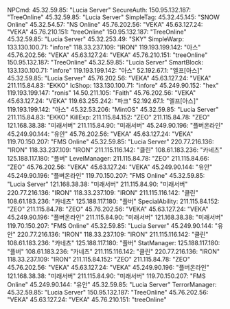 NPCmd:
 45.32.59.85: "Lucia Server"
SecureAuth:
 150.95.132.187: "TreeOnline"
 45.32.59.85: "Lucia Server"
SimpleTag:
 45.32.45.145: "SNOW Online"
 45.32.54.57: "NS Online"
 45.76.202.56: "VEKA"
 45.63.127.24: "VEKA"
 45.76.210.151: "treeOnline" 
 150.95.132.187: "TreeOnline"
 45.32.59.85: "Lucia Server"
 45.32.253.49: "SKY"
SimpleWarp:
 133.130.100.71: "infore"
 118.33.237.109: "IRON"
 119.193.199.142: "아스"
 45.76.202.56: "VEKA"
 45.63.127.24: "VEKA"
 45.76.210.151: "treeOnline" 
 150.95.132.187: "TreeOnline"
 45.32.59.85: "Lucia Server"
SmartBlock:
 133.130.100.71: "infore"
 119.193.199.142: "아스"
 52.192.67.1: "엘프[아스]"
 45.32.59.85: "Lucia Server"
 45.76.202.56: "VEKA"
 45.63.127.24: "VEKA"
 211.115.84.83: "EKKO" 
IcShop:
 133.130.100.71: "infore"
 45.249.90.152: "hex"
 119.193.199.147: "ronis"
 14.50.211.105: "Faith"
 45.76.202.56: "VEKA"
 45.63.127.24: "VEKA"
 119.63.255.242: "파크"
 52.192.67.1: "엘프[아스]"
 119.193.199.142: "아스"
 45.32.53.206: "MintOS"
 45.32.59.85: "Lucia Server"
 211.115.84.83: "EKKO" 
KillExp:
 211.115.84.152: "ZEO"
 211.115.84.78: "ZEO" 
 121.168.38.38: "미래서버"
 211.115.84.90: "미래서버" 
 45.249.90.196: "플버온라인"
 45.249.90.144: "유안"
 45.76.202.56: "VEKA"
 45.63.127.24: "VEKA"
 119.70.150.207: "FMS Online"
 45.32.59.85: "Lucia Server"
 220.77.216.136: "IRON"
 118.33.237.109: "IRON" 
 211.115.116.142: "클린"
 108.61.183.236: "카네츠"
 125.188.117.180: "플버"
LevelManager:
 211.115.84.78: "ZEO"
 211.115.84.66: "ZEO" 
 45.76.202.56: "VEKA"
 45.63.127.24: "VEKA"
 45.249.90.144: "유안"
 45.249.90.196: "플버온라인"
 119.70.150.207: "FMS Online"
 45.32.59.85: "Lucia Server"
 121.168.38.38: "미래서버"
 211.115.84.90: "미래서버" 
 220.77.216.136: "IRON"
 118.33.237.109: "IRON" 
 211.115.116.142: "클린"
 108.61.183.236: "카네츠"
 125.188.117.180: "플버"
SpecialAbility:
 211.115.84.152: "ZEO"
 211.115.84.78: "ZEO" 
 45.76.202.56: "VEKA"
 45.63.127.24: "VEKA"
 45.249.90.196: "플버온라인"
 211.115.84.90: "미래서버" 
 121.168.38.38: "미래서버"
 119.70.150.207: "FMS Online"
 45.32.59.85: "Lucia Server"
 45.249.90.144: "유안"
 220.77.216.136: "IRON"
 118.33.237.109: "IRON" 
 211.115.116.142: "클린"
 108.61.183.236: "카네츠"
 125.188.117.180: "플버"
StatManager:
 125.188.117.180: "플버"
 108.61.183.236: "카네츠"
 211.115.116.142: "클린"
 220.77.216.136: "IRON"
 118.33.237.109: "IRON" 
 211.115.84.152: "ZEO"
 211.115.84.78: "ZEO" 
 45.76.202.56: "VEKA"
 45.63.127.24: "VEKA"
 45.249.90.196: "플버온라인"
 121.168.38.38: "미래서버"
 211.115.84.90: "미래서버" 
 119.70.150.207: "FMS Online"
 45.249.90.144: "유안"
 45.32.59.85: "Lucia Server"
TerrorManager:
 45.32.59.85: "Lucia Server"
 150.95.132.187: "TreeOnline"
 45.76.202.56: "VEKA"
 45.63.127.24: "VEKA" 
 45.76.210.151: "treeOnline"
